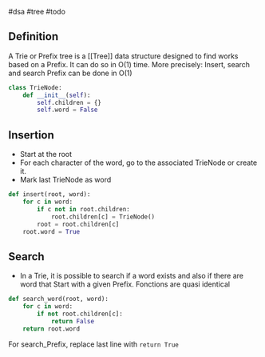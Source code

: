 #dsa #tree #todo

## Definition

A Trie or Prefix tree is a [[Tree]] data structure designed to find works based on a Prefix. It can do so in O(1) time.
More precisely:
Insert, search and search Prefix can be done in O(1)

```python
class TrieNode:
    def __init__(self):
        self.children = {}
        self.word = False
```

## Insertion

- Start at the root
- For each character of the word, go to the associated TrieNode or create it.
- Mark last TrieNode as word

```python
def insert(root, word):
    for c in word:
        if c not in root.children:
            root.children[c] = TrieNode()
        root = root.children[c]
    root.word = True
```

## Search

- In a Trie, it is possible to search if a word exists and also if there are word that Start with a given Prefix. Fonctions are quasi identical

```python
def search_word(root, word):
    for c in word:
        if not root.children[c]:
            return False
    return root.word
```

For search_Prefix, replace last line with `return True`
